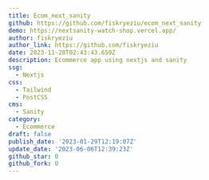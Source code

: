 ```yaml
---
title: Ecom_next_sanity
github: https://github.com/fiskryeziu/ecom_next_sanity
demo: https://nextsanity-watch-shop.vercel.app/
author: fiskryeziu
author_link: https://github.com/fiskryeziu
date: 2023-11-28T02:43:43.650Z
description: Ecommerce app using nextjs and sanity
ssg:
  - Nextjs
css:
  - Tailwind
  - PostCSS
cms:
  - Sanity
category:
  - Ecommerce
draft: false
publish_date: '2023-01-29T12:19:07Z'
update_date: '2023-06-06T12:39:23Z'
github_star: 0
github_fork: 0
---
```

